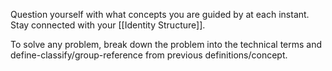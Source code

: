Question yourself with what concepts you are guided by at each instant. Stay connected with your [[Identity Structure]].

To solve any problem, break down the problem into the technical terms and define-classify/group-reference from previous definitions/concept.